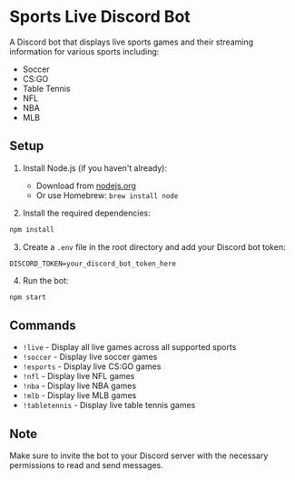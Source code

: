# Sports Live Discord Bot

A Discord bot that displays live sports games and their streaming information for various sports including:
- Soccer
- CS:GO
- Table Tennis
- NFL
- NBA
- MLB

## Setup

1. Install Node.js (if you haven't already):
   - Download from [nodejs.org](https://nodejs.org/)
   - Or use Homebrew: `brew install node`

2. Install the required dependencies:
```bash
npm install
```

3. Create a `.env` file in the root directory and add your Discord bot token:
```
DISCORD_TOKEN=your_discord_bot_token_here
```

4. Run the bot:
```bash
npm start
```

## Commands

- `!live` - Display all live games across all supported sports
- `!soccer` - Display live soccer games
- `!esports` - Display live CS:GO games
- `!nfl` - Display live NFL games
- `!nba` - Display live NBA games
- `!mlb` - Display live MLB games
- `!tabletennis` - Display live table tennis games

## Note

Make sure to invite the bot to your Discord server with the necessary permissions to read and send messages. 